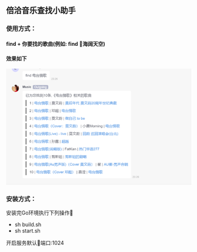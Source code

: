 
## 倍洽音乐查找小助手
### 使用方式：
#### find + 你要找的歌曲(例如: find 海阔天空)
#### 效果如下
![Image](./image.png)

### 安装方式：
安装完Go环境执行下列操作
- sh build.sh
- sh start.sh

开启服务默认端口:1024

